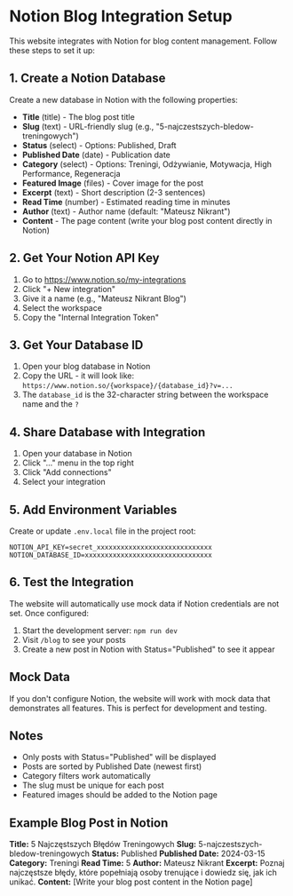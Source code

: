 # Notion Blog Integration Setup

This website integrates with Notion for blog content management. Follow these steps to set it up:

## 1. Create a Notion Database

Create a new database in Notion with the following properties:

- **Title** (title) - The blog post title
- **Slug** (text) - URL-friendly slug (e.g., "5-najczestszych-bledow-treningowych")
- **Status** (select) - Options: Published, Draft
- **Published Date** (date) - Publication date
- **Category** (select) - Options: Treningi, Odżywianie, Motywacja, High Performance, Regeneracja
- **Featured Image** (files) - Cover image for the post
- **Excerpt** (text) - Short description (2-3 sentences)
- **Read Time** (number) - Estimated reading time in minutes
- **Author** (text) - Author name (default: "Mateusz Nikrant")
- **Content** - The page content (write your blog post content directly in Notion)

## 2. Get Your Notion API Key

1. Go to https://www.notion.so/my-integrations
2. Click "+ New integration"
3. Give it a name (e.g., "Mateusz Nikrant Blog")
4. Select the workspace
5. Copy the "Internal Integration Token"

## 3. Get Your Database ID

1. Open your blog database in Notion
2. Copy the URL - it will look like: `https://www.notion.so/{workspace}/{database_id}?v=...`
3. The `database_id` is the 32-character string between the workspace name and the `?`

## 4. Share Database with Integration

1. Open your database in Notion
2. Click "..." menu in the top right
3. Click "Add connections"
4. Select your integration

## 5. Add Environment Variables

Create or update `.env.local` file in the project root:

```env
NOTION_API_KEY=secret_xxxxxxxxxxxxxxxxxxxxxxxxxxxxx
NOTION_DATABASE_ID=xxxxxxxxxxxxxxxxxxxxxxxxxxxxxxxx
```

## 6. Test the Integration

The website will automatically use mock data if Notion credentials are not set. Once configured:

1. Start the development server: `npm run dev`
2. Visit `/blog` to see your posts
3. Create a new post in Notion with Status="Published" to see it appear

## Mock Data

If you don't configure Notion, the website will work with mock data that demonstrates all features. This is perfect for development and testing.

## Notes

- Only posts with Status="Published" will be displayed
- Posts are sorted by Published Date (newest first)
- Category filters work automatically
- The slug must be unique for each post
- Featured images should be added to the Notion page

## Example Blog Post in Notion

**Title:** 5 Najczęstszych Błędów Treningowych
**Slug:** 5-najczestszych-bledow-treningowych
**Status:** Published
**Published Date:** 2024-03-15
**Category:** Treningi
**Read Time:** 5
**Author:** Mateusz Nikrant
**Excerpt:** Poznaj najczęstsze błędy, które popełniają osoby trenujące i dowiedz się, jak ich unikać.
**Content:** [Write your blog post content in the Notion page]